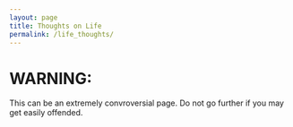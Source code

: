 ```yaml
---
layout: page
title: Thoughts on Life
permalink: /life_thoughts/
---
```


# WARNING:

This can be an extremely convroversial page. Do not go further if you may get easily offended.

